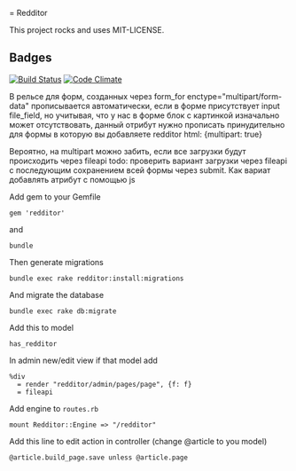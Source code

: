 = Redditor

This project rocks and uses MIT-LICENSE.

## Badges
[![Build Status](https://secure.travis-ci.org/redde/redditor.png)](http://travis-ci.org/redde/redditor)
[![Code Climate](https://codeclimate.com/github/redde/redditor.png)](https://codeclimate.com/github/redde/redditor)

В рельсе для форм, созданных через form_for
  enctype="multipart/form-data"
прописывается автоматически, если в форме присутствует input file_field, но учитывая, что у нас в форме блок с картинкой изначально может отсутствовать, данный отрибут нужно прописать принудительно для формы в которую вы добавляете redditor
  html: {multipart: true}

Вероятно, на multipart можно забить, если все загрузки будут происходить через fileapi
todo: проверить вариант загрузки через fileapi c последующим сохранением всей формы через submit.
Как вариат добавлять атрибут с помощью js

Add gem to your Gemfile

    gem 'redditor'

and

    bundle

Then generate migrations

    bundle exec rake redditor:install:migrations

And migrate the database

    bundle exec rake db:migrate

Add this to model

    has_redditor

In admin new/edit view if that model add

    %div
      = render "redditor/admin/pages/page", {f: f}
      = fileapi

Add engine to `routes.rb`

    mount Redditor::Engine => "/redditor"

Add this line to edit action in controller (change @article to you model)

    @article.build_page.save unless @article.page